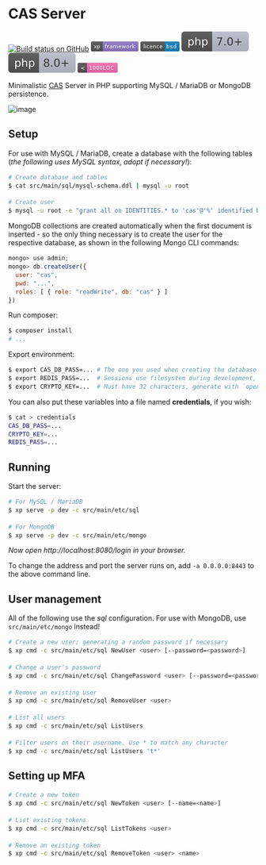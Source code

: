 CAS Server
==========

[![Build status on GitHub](https://github.com/thekid/cas/workflows/Tests/badge.svg)](https://github.com/thekid/cas/actions)
[![Uses XP Framework](https://raw.githubusercontent.com/xp-framework/web/master/static/xp-framework-badge.png)](https://github.com/xp-framework/core)
[![BSD Licence](https://raw.githubusercontent.com/xp-framework/web/master/static/licence-bsd.png)](https://github.com/xp-framework/core/blob/master/LICENCE.md)
[![Requires PHP 7.0+](https://raw.githubusercontent.com/xp-framework/web/master/static/php-7_0plus.svg)](http://php.net/)
[![Supports PHP 8.0+](https://raw.githubusercontent.com/xp-framework/web/master/static/php-8_0plus.svg)](http://php.net/)
![Less than 1000 lines](https://raw.githubusercontent.com/xp-framework/web/master/static/less-than-1000LOC.png)

Minimalistic [CAS](https://apereo.github.io/cas/) Server in PHP supporting MySQL / MariaDB or MongoDB persistence.

![image](https://user-images.githubusercontent.com/696742/96371316-6a6d9b00-1161-11eb-8662-0d96e23610f7.png)

Setup
-----
For use with MySQL / MariaDB, create a database with the following tables (*the following uses MySQL syntax, adopt if necessary!*):

```bash
# Create database and tables
$ cat src/main/sql/mysql-schema.ddl | mysql -u root

# Create user
$ mysql -u root -e "grant all on IDENTITIES.* to 'cas'@'%' identified by '...'"
```

MongoDB collections are created automatically when the first document is inserted - so the only thing necessary is to create the user for the respective database, as shown in the following Mongo CLI commands:

```javascript
mongo> use admin;
mongo> db.createUser({
  user: "cas",
  pwd: "...",
  roles: [ { role: "readWrite", db: "cas" } ]
})
```

Run composer:

```sh
$ composer install
# ...
```

Export environment:

```sh
$ export CAS_DB_PASS=... # The one you used when creating the database user above
$ export REDIS_PASS=...  # Sessions use filesystem during development, redis only in prod
$ export CRYPTO_KEY=...  # Must have 32 characters, generate with `openssl rand -base64 24`
```

You can also put these variables into a file named **credentials**, if you wish:

```sh
$ cat > credentials
CAS_DB_PASS=...
CRYPTO_KEY=...
REDIS_PASS=...
```

Running
-------
Start the server:

```sh
# For MySQL / MariaDB
$ xp serve -p dev -c src/main/etc/sql

# For MongoDB
$ xp serve -p dev -c src/main/etc/mongo
```

*Now open http://localhost:8080/login in your browser.*

To change the address and port the server runs on, add `-a 0.0.0.0:8443` to the above command line.

User management
---------------
All of the following use the *sql* configuration. For use with MongoDB, use `src/main/etc/mongo` instead!

```sh
# Create a new user; generating a random password if necessary
$ xp cmd -c src/main/etc/sql NewUser <user> [--password=<password>]

# Change a user's password
$ xp cmd -c src/main/etc/sql ChangePassword <user> [--password=<password>]

# Remove an existing user
$ xp cmd -c src/main/etc/sql RemoveUser <user>

# List all users
$ xp cmd -c src/main/etc/sql ListUsers

# Filter users on their username. Use * to match any character
$ xp cmd -c src/main/etc/sql ListUsers 't*'
```

Setting up MFA
--------------

```sh
# Create a new token
$ xp cmd -c src/main/etc/sql NewToken <user> [--name=<name>]

# List existing tokens
$ xp cmd -c src/main/etc/sql ListTokens <user>

# Remove an existing token
$ xp cmd -c src/main/etc/sql RemoveToken <user> <name>
```

